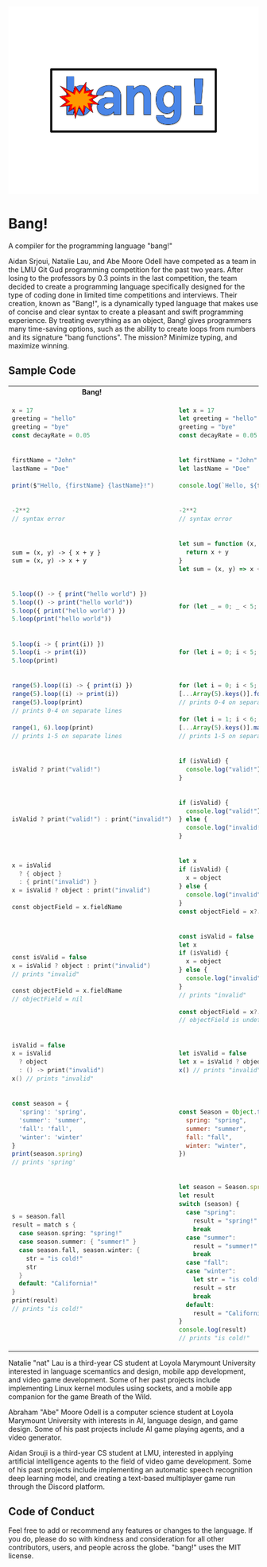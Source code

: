 ![a logo for the programming language bang!, it is big blue bubble letters with a small cartoon explosion coming from the b](docs/logo.png "Logo")

# Bang!

A compiler for the programming language "bang!"

Aidan Srjoui, Natalie Lau, and Abe Moore Odell have competed as a team in the LMU Git Gud programming competition for the past two years. After losing to the professors by 0.3 points in the last competition, the team decided to create a programming language specifically designed for the type of coding done in limited time competitions and interviews. Their creation, known as "Bang!", is a dynamically typed language that makes use of concise and clear syntax to create a pleasant and swift programming experience. By treating everything as an object, Bang! gives programmers many time-saving options, such as the ability to create loops from numbers and its signature "bang functions". The mission? Minimize typing, and maximize winning.

## Sample Code

<table>
<tr>
<th>Bang!</th>
<th>javascript</th>
</tr>
<tr>
<td>

```javascript
x = 17
greeting = "hello"
greeting = "bye"
const decayRate = 0.05
```

</td>
<td>

```javascript
let x = 17
let greeting = "hello"
greeting = "bye"
const decayRate = 0.05
```

</td>
</tr>
<tr></tr>
<tr>
<td>

```cs
firstName = "John"
lastName = "Doe"

print($"Hello, {firstName} {lastName}!")
```

</td>
<td>

```javascript
let firstName = "John"
let lastName = "Doe"

console.log(`Hello, ${firstName} ${lastName}!`)
```

</td>
</tr>
<tr></tr>
<tr>
<td>

```javascript
-2**2
// syntax error
```

</td>
<td>

```javascript
-2**2
// syntax error
```

</td>
</tr>
<tr></tr>
<tr>
<td>

```
sum = (x, y) -> { x + y }
sum = (x, y) -> x + y
```

</td>
<td>

```javascript
let sum = function (x, y) {
  return x + y
}
let sum = (x, y) => x + y
```

</td>
</tr>
<tr></tr>
<tr>
<td>

```javascript
5.loop(() -> { print("hello world") })
5.loop(() -> print("hello world"))
5.loop({ print("hello world") })
5.loop(print("hello world"))
```

</td>
<td>

```javascript
for (let _ = 0; _ < 5; _++) console.log("hello world")
```

</td>
</tr>
<tr></tr>
<tr>
<td>

```javascript
5.loop(i -> { print(i)) })
5.loop(i -> print(i))
5.loop(print)
```

</td>
<td>

```javascript
for (let i = 0; i < 5; i++) console.log(i)
```

</td>
</tr>
<tr></tr>
<tr>
<td>

```javascript
range(5).loop((i) -> { print(i) })
range(5).loop((i) -> print(i))
range(5).loop(print)
// prints 0-4 on separate lines

range(1, 6).loop(print)
// prints 1-5 on separate lines
```

</td>
<td>

```javascript
for (let i = 0; i < 5; i++) console.log(i)
[...Array(5).keys()].forEach(i => console.log(i))
// prints 0-4 on separate lines

for (let i = 1; i < 6; i++) console.log(i)
[...Array(5).keys()].map(i => i + 1).forEach(i => console.log(i))
// prints 1-5 on separate lines
```

</td>
</tr>
<tr></tr>
<tr>
<td>

```swift
isValid ? print("valid!")
```

</td>
<td>

```javascript
if (isValid) {
  console.log("valid!")
}
```

</td>
</tr>
<tr></tr>
<tr>
<td>

```swift
isValid ? print("valid!") : print("invalid!")
```

</td>
<td>

```javascript
if (isValid) {
  console.log("valid!")
} else {
  console.log("invalid!")
}
```

</td>
</tr>
<tr></tr>
<tr>
<td>

```swift
x = isValid
  ? { object }
  : { print("invalid") }
x = isValid ? object : print("invalid")

const objectField = x.fieldName
```

</td>
<td>

```javascript
let x
if (isValid) {
  x = object
} else {
  console.log("invalid")
}
const objectField = x?.fieldName
```

</td>
</tr>
<tr></tr>
<tr>
<td>

```swift
const isValid = false
x = isValid ? object : print("invalid")
// prints "invalid"

const objectField = x.fieldName
// objectField = nil
```

</td>
<td>

```javascript
const isValid = false
let x
if (isValid) {
  x = object
} else {
  console.log("invalid")
}
// prints "invalid"

const objectField = x?.fieldName
// objectField is undefined
```

</td>
</tr>
<tr></tr>
<tr>
<td>

```swift
isValid = false
x = isValid
  ? object
  : () -> print("invalid")
x() // prints "invalid"
```

</td>
<td>

```javascript
let isValid = false
let x = isValid ? object : () => console.log("invalid")
x() // prints "invalid"
```

</td>
</tr>
<tr></tr>
<tr>
<td>

```js
const season = { 
  'spring': 'spring', 
  'summer': 'summer', 
  'fall': 'fall',
  'winter': 'winter' 
}
print(season.spring) 
// prints 'spring'
```

</td>
<td>

```javascript
const Season = Object.freeze({
  spring: "spring",
  summer: "summer",
  fall: "fall",
  winter: "winter",
})
```

</td>
</tr>
<tr></tr>
<tr>
<td>

```swift
s = season.fall
result = match s {
  case season.spring: "spring!"
  case season.summer: { "summer!" }
  case season.fall, season.winter: {
    str = "is cold!"
    str
  }
  default: "California!"
}
print(result)
// prints "is cold!"
```

</td>
<td>

```javascript
let season = Season.spring
let result
switch (season) {
  case "spring":
    result = "spring!"
    break
  case "summer":
    result = "summer!"
    break
  case "fall":
  case "winter":
    let str = "is cold!"
    result = str
    break
  default:
    result = "California!"
}
console.log(result)
// prints "is cold!"
```

</td>
</tr>
</table>

Natalie "nat" Lau is a third-year CS student at Loyola Marymount University interested in language scemantics and design, mobile app development, and video game development. Some of her past projects include implementing Linux kernel modules using sockets, and a mobile app companion for the game Breath of the Wild.

Abraham "Abe" Moore Odell is a computer science student at Loyola Marymount University with interests in AI, language design, and game design. Some of his past projects include AI game playing agents, and a video generator.

Aidan Srouji is a third-year CS student at LMU, interested in applying artificial intelligence agents to the field of video game development. Some of his past projects include implementing an automatic speech recognition deep learning model, and creating a text-based multiplayer game run through the Discord platform.

## Code of Conduct

Feel free to add or recommend any features or changes to the language. If you do, please do so with kindness and consideration for all other contributors, users, and people across the globe. "bang!" uses the MIT license.

